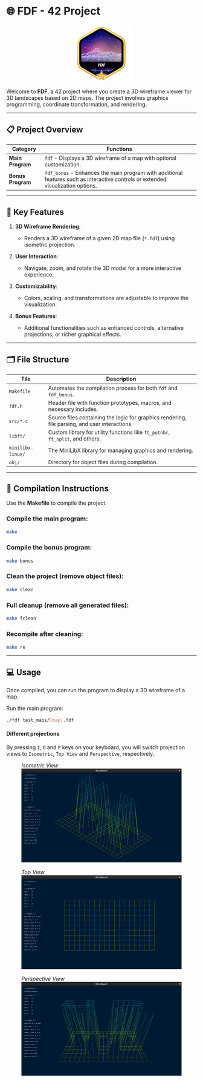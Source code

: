 # 🌐 FDF - 42 Project

<p align="center">
  <img src="https://github.com/leogaudin/42_project_badges/raw/main/badges/fdf_bonus.webp" />
</p>

Welcome to **FDF**, a 42 project where you create a 3D wireframe viewer for 3D landscapes based on 2D maps. The project involves graphics programming, coordinate transformation, and rendering.

---

## 📋 Project Overview

| **Category**            | **Functions**                                                                                           |
|-------------------------|--------------------------------------------------------------------------------------------------------|
| **Main Program**         | `fdf` - Displays a 3D wireframe of a map with optional customization.                                  |
| **Bonus Program**        | `fdf_bonus` - Enhances the main program with additional features such as interactive controls or extended visualization options. |

---

## 🚀 Key Features

1. **3D Wireframe Rendering**:
   - Renders a 3D wireframe of a given 2D map file (`*.fdf`) using isometric projection.
   
2. **User Interaction**:
   - Navigate, zoom, and rotate the 3D model for a more interactive experience.

3. **Customizability**:
   - Colors, scaling, and transformations are adjustable to improve the visualization.

4. **Bonus Features**:
   - Additional functionalities such as enhanced controls, alternative projections, or richer graphical effects.

---

## 🗂️ File Structure

| **File**                | **Description**                                                                                        |
|-------------------------|--------------------------------------------------------------------------------------------------------|
| `Makefile`              | Automates the compilation process for both `fdf` and `fdf_bonus`.                                      |
| `fdf.h`                 | Header file with function prototypes, macros, and necessary includes.                                  |
| `src/*.c`               | Source files containing the logic for graphics rendering, file parsing, and user interactions.         |
| `libft/`                | Custom library for utility functions like `ft_putnbr`, `ft_split`, and others.                        |
| `minilibx-linux/`       | The MiniLibX library for managing graphics and rendering.                                              |
| `obj/`                  | Directory for object files during compilation.                                                        |

---

## 🔧 Compilation Instructions

Use the **Makefile** to compile the project.

### Compile the main program:
```bash
make
```
### Compile the bonus program:
```bash
make bonus
```
### Clean the project (remove object files):
```bash
make clean
```
### Full cleanup (remove all generated files):
```bash
make fclean
```
### Recompile after cleaning:
```bash
make re
```
---
## 💻 Usage

Once compiled, you can run the program to display a 3D wireframe of a map.

Run the main program:
```bash
./fdf test_maps/[map].fdf
```

#### Different projections

By pressing `I`, `O` and `P` keys on your keyboard, you will switch projection views to `Isometric`, `Top View` and `Perspective`, respectively. 

<figure>
<figcaption><i>Isometric View</i></figcaption>
<img width="550px" src=https://github.com/othorel/Fil-De-Fer/blob/main/img/Screenshot%20from%202025-01-20%2016-31-01.png alt="FdF Isometric"/>
</figure>
<figure>
<figcaption><i>Top View</i></figcaption>
<img width="550px" src=https://github.com/othorel/Fil-De-Fer/blob/main/img/Screenshot%20from%202025-01-20%2016-34-17.png alt="FdF Top View"/>
</figure>
<figure>
<figcaption><i>Perspective View</i></figcaption>
<img width="550px" src=https://github.com/othorel/Fil-De-Fer/blob/main/img/Screenshot%20from%202025-01-20%2016-32-41.png alt="FdF Perspective"/>
</figure>
